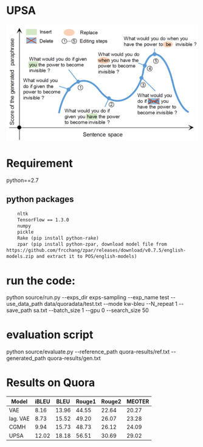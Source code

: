 # UPSA
![](sa.PNG)
# Requirement
python==2.7
## python packages
		nltk
        TensorFlow == 1.3.0
        numpy
        pickle
        Rake (pip install python-rake)
        zpar (pip install python-zpar, download model file from https://github.com/frcchang/zpar/releases/download/v0.7.5/english-models.zip and extract it to POS/english-models)



# run the code:
python source/run.py --exps_dir exps-sampling  --exp_name  test   --use_data_path data/quoradata/test.txt --mode kw-bleu  --N_repeat 1  --save_path sa.txt   --batch_size 1 --gpu 0  --search_size 50

# evaluation script
python  source/evaluate.py --reference_path quora-results/ref.txt  --generated_path  quora-results/gen.txt

# Results on Quora
|Model| iBLEU | BLEU | Rouge1 | Rouge2 | MEOTER| 
|--|--|--|--|--|--|
|VAE|8.16|13.96|44.55 | 22.64|20.27|
|lag. VAE|8.73|15.52|49.20 | 26.07|23.28|
| CGMH | 9.94 |15.73| 48.73| 26.12 |24.09|
| UPSA | 12.02 |18.18| 56.51| 30.69 |29.02|






